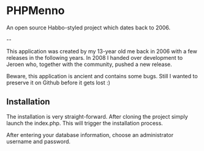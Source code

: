 PHPMenno
========

An open source Habbo-styled project which dates back to 2006.

--

This application was created by my 13-year old me back in 2006 with a few releases in the following years. In 2008 I handed over development to Jeroen who, together with the community, pushed a new release.

Beware, this application is ancient and contains some bugs. Still I wanted to preserve it on Github before it gets lost :)


## Installation

The installation is very straight-forward. After cloning the project simply launch the index.php. This will trigger the installation process.

After entering your database information, choose an administrator username and password.
